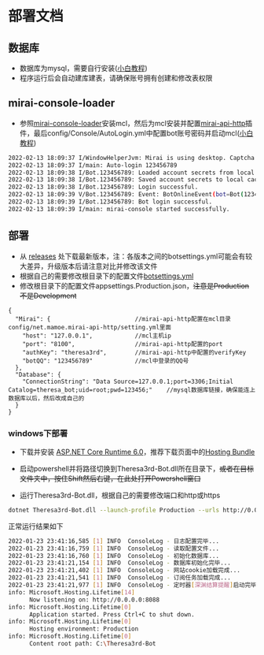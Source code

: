 # 部署文档

## 数据库
- 数据库为mysql，需要自行安装([小白教程](https://github.com/GardenHamster/Theresa3rd-Bot/blob/main/MysqlInstall.md))
- 程序运行后会自动建库建表，请确保账号拥有创建和修改表权限

## mirai-console-loader
- 参照[mirai-console-loader](https://github.com/iTXTech/mirai-console-loader)安装mcl，然后为mcl安装并配置[mirai-api-http](https://github.com/project-mirai/mirai-api-http)插件，最后config/Console/AutoLogin.yml中配置bot账号密码并启动mcl([小白教程](https://github.com/GardenHamster/Theresa3rd-Bot/blob/main/MiraiInstall.md))
```bash
2022-02-13 18:09:37 I/WindowHelperJvm: Mirai is using desktop. Captcha will be thrown by window popup. You can add `mirai.no-desktop` to JVM properties (-Dmirai.no-desktop) to disable it.
2022-02-13 18:09:37 I/main: Auto-login 123456789
2022-02-13 18:09:38 I/Bot.123456789: Loaded account secrets from local cache.
2022-02-13 18:09:38 I/Bot.123456789: Saved account secrets to local cache for fast login.
2022-02-13 18:09:38 I/Bot.123456789: Login successful.
2022-02-13 18:09:39 V/Bot.123456789: Event: BotOnlineEvent(bot=Bot(123456789))
2022-02-13 18:09:39 I/Bot.123456789: Bot login successful.
2022-02-13 18:09:39 I/main: mirai-console started successfully.
```

## 部署
- 从 [releases](https://github.com/GardenHamster/Theresa3rd-Bot/releases) 处下载最新版本，注：各版本之间的botsettings.yml可能会有较大差异，升级版本后请注意对比并修改该文件
- 根据自己的需要修改根目录下的配置文件[botsettings.yml](https://github.com/GardenHamster/Theresa3rd-Bot/blob/main/Theresa3rd-Bot/botsettings.yml)
- 修改根目录下的配置文件appsettings.Production.json，~~注意是Production不是Development~~
```json5
{
  "Mirai": {                        //mirai-api-http配置在mcl目录config/net.mamoe.mirai-api-http/setting.yml里面
    "host": "127.0.0.1",            //mcl主机ip
    "port": "8100",                 //mirai-api-http配置的port
    "authKey": "theresa3rd",        //mirai-api-http中配置的verifyKey
    "botQQ": "123456789"            //mcl中登录的QQ号
  },
  "Database": {
    "ConnectionString": "Data Source=127.0.0.1;port=3306;Initial Catalog=theresa_bot;uid=root;pwd=123456;"    //mysql数据库链接，确保能连上数据库以后，然后改成自己的
  }
}

```

### windows下部署
- 下载并安装 [ASP.NET Core Runtime 6.0](https://dotnet.microsoft.com/en-us/download/dotnet/6.0)，推荐下载页面中的[Hosting Bundle](https://dotnet.microsoft.com/en-us/download/dotnet/thank-you/runtime-aspnetcore-6.0.2-windows-hosting-bundle-installer)
- 启动powershell并将路径切换到Theresa3rd-Bot.dll所在目录下，~~或者在目标文件夹中，按住Shift然后右键，在此处打开Powershell窗口~~

- 运行Theresa3rd-Bot.dll，根据自己的需要修改端口和http或https
```bash
dotnet Theresa3rd-Bot.dll --launch-profile Production --urls http://0.0.0.0:8088
```

正常运行结果如下
```bash
2022-01-23 23:41:16,585 [1] INFO  ConsoleLog - 日志配置完毕...
2022-01-23 23:41:16,759 [1] INFO  ConsoleLog - 读取配置文件...
2022-01-23 23:41:16,760 [1] INFO  ConsoleLog - 初始化数据库...
2022-01-23 23:41:21,154 [1] INFO  ConsoleLog - 数据库初始化完毕...
2022-01-23 23:41:21,402 [1] INFO  ConsoleLog - 网站cookie加载完成...
2022-01-23 23:41:21,541 [1] INFO  ConsoleLog - 订阅任务加载完成...
2022-01-23 23:41:21,977 [1] INFO  ConsoleLog - 定时器[深渊结算提醒]启动完毕...
info: Microsoft.Hosting.Lifetime[14]
      Now listening on: http://0.0.0.0:8088
info: Microsoft.Hosting.Lifetime[0]
      Application started. Press Ctrl+C to shut down.
info: Microsoft.Hosting.Lifetime[0]
      Hosting environment: Production
info: Microsoft.Hosting.Lifetime[0]
      Content root path: C:\Theresa3rd-Bot
```
